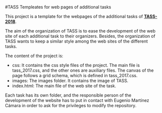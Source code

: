 #TASS Templeates for web pages of additional tasks

This project is a template for the webpages of the additional tasks of 
**[TASS-2018](http://www.sepln.org/workshops/tass/2018/)**.

The aim of the organization of TASS is to ease the development of the
web site of each additional task to their organizers. Besides, the 
organization of TASS wants to keep a similar style among the web sites 
of the different tasks.

The content of the project is:

*   css: It contains the css style files of the project. The main file is
tass_2017.css, and the other ones are auxiliary files. The canvas of the
page follows a grid schema, which is defined in tass_2017.css.
*   images: The images folder. It contains the image of TASS.
*	index.html: The main file of the web site of the task.


Each task has its own folder, and the responsible person of the development
of the website has to put in contact with Eugenio Martínez Cámara 
<emcamara at decsai dot ugr dot es> in order to ask for the privileges to
modify the repository.


